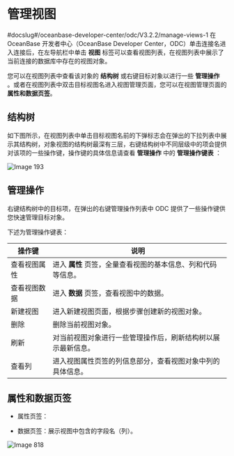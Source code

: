 管理视图 
=========================
#docslug#/oceanbase-developer-center/odc/V3.2.2/manage-views-1
在 OceanBase 开发者中心（OceanBase Developer Center，ODC）单击连接名进入连接后，在左导航栏中单击 **视图** 标签可以查看视图列表，在视图列表中展示了当前连接的数据库中存在的视图对象。

您可以在视图列表中查看该对象的 **结构树** 或右键目标对象以进行一些 **管理操作** 。或者在视图列表中双击目标视图名进入视图管理页面，您可以在视图管理页面的 **属性和数据页签**。

结构树 
------------

如下图所示，在视图列表中单击目标视图名前的下弹标志会在弹出的下拉列表中展示其结构树，对象视图的结构树最深有三层，右键结构树中不同层级中的项会提供对该项的一些操作键，操作键的具体信息请查看 **管理操作** 中的 **管理操作键表** ：

![Image 193](https://help-static-aliyun-doc.aliyuncs.com/assets/img/zh-CN/9754386461/p241377.png)

管理操作 
-------------

右键结构树中的目标项，在弹出的右键管理操作列表中 ODC 提供了一些操作键供您快速管理目标对象。

下述为管理操作键表：


|  操作键   |                             说明                              |
|--------|-------------------------------------------------------------|
| 查看视图属性 | 进入 **属性** 页签，全量查看视图的基本信息、列和代码等信息。 |
| 查看视图数据 | 进入 **数据** 页签，查看视图中的数据。            |
| 新建视图   | 进入新建视图页面，根据步骤创建新的视图对象。                                      |
| 删除     | 删除当前视图对象。                                                   |
| 刷新     | 对当前视图对象进行一些管理操作后，刷新结构树以展示最新信息。                              |
| 查看列    | 进入视图属性页签的列信息部分，查看视图对象中列的具体信息。                               |



属性和数据页签 
----------------

* 属性页签：

  




<!-- -->



<!-- -->

* 数据页签：展示视图中包含的字段名（列）。

  




![Image 818](https://help-static-aliyun-doc.aliyuncs.com/assets/img/zh-CN/5297836061/p185314.png)

